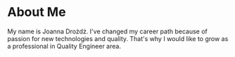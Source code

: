 # About Me

My name is Joanna Drożdż. I've changed my career path because of passion for new technologies and quality.
That's why I would like to grow as a professional in Quality Engineer area.
     